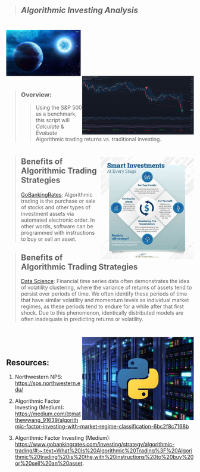 >## *Algorithmic Investing Analysis*  
#

<img src="Images/mercury.jfif" align="center" width="200px"/>
<br clear="center"/>

<img src="Images/Linear-regression.png" align="right" width="300px"/>

#

>### Overview: 
>> Using the S&P 500 as a benchmark, this script will *Calculate* & *Evaluate* Algorithmic trading returns vs. traditional  investing.

#
<img src="Images/investment.jfif" align="right" width="250px"/>


>## Benefits of Algorithmic Trading Strategies
> [GoBankingRates](https://www.gobankingrates.com/investing/strategy/algorithmic-trading/#:~:text=What%20Is%20Algorithmic%20Trading%3F%20Algorithmic%20trading%20is%20the,with%20instructions%20to%20buy%20or%20sell%20an%20asset.): 
Algorithmic trading is the purchase or sale of stocks and other types of investment assets via automated electronic order. In other words, software can be programmed with instructions to buy or sell an asset.


>## Benefits of Algorithmic Trading Strategies
> [Data Science](https://medium.com/@matthewwang_91639/algorithmic-factor-investing-with-market-regime-classification-6bc2f8c7168b): Financial time series data often demonstrates the idea of volatility clustering, where the variance of returns of assets tend to persist over periods of time. We often identify these periods of time that have similar volatility and momentum levels as individual market regimes, as these periods tend to endure for a while after that first shock. Due to this phenomenon, identically distributed models are often inadequate in predicting returns or volatility.
>
#
<img src="Images/python.jfif" align="right" width="300px"/>
<br clear="center"/>

>
#

## Resources:
1. Northwestern NPS:
https://sps.northwestern.edu/

2. Algorithmic Factor Investing (Medium):
https://medium.com/@matthewwang_91639/algorithmic-factor-investing-with-market-regime-classification-6bc2f8c7168b

3. Algorithmic Factor Investing (Medium):
https://www.gobankingrates.com/investing/strategy/algorithmic-trading/#:~:text=What%20Is%20Algorithmic%20Trading%3F%20Algorithmic%20trading%20is%20the,with%20instructions%20to%20buy%20or%20sell%20an%20asset.